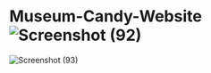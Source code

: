 # Museum-Candy-Website![Screenshot (92)](https://user-images.githubusercontent.com/76178523/177373634-2e674424-4fa5-4e2a-b45b-1ce3a81ca65d.png)
![Screenshot (93)](https://user-images.githubusercontent.com/76178523/177373668-ac4d54dc-cc97-4be0-9d82-b67f34ff657e.png)
